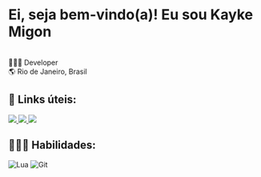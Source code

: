 # Ei, seja bem-vindo(a)! Eu sou Kayke Migon
<br>
👨🏻‍💻 Developer <br>
🌎 Rio de Janeiro, Brasil

## 🔗 Links úteis:
 
  <a href="mailto:kaykerodrigomg@gmail.com">
    <img src="https://img.shields.io/badge/Gmail-333333?style=for-the-badge&logo=gmail&logoColor=red" />
  </a>
  <a href="https://linkedin.com/in/kayke-migon" target="_blank">
    <img src="https://img.shields.io/badge/LinkedIn-0077B5?style=for-the-badge&logo=linkedin&logoColor=white" target="_blank" />
  </a>
  <a href="https://kayke.vercel.app" target="_blank">
     <img src="https://img.shields.io/badge/Portfolio-FF5722?style=for-the-badge&logo=todoist&logoColor=white" target="_blank" />
  </a>

## 👨🏻‍💻 Habilidades:
<div style="display: inline_block;">
    <img style="align-items: center;" alt="Lua" src="https://img.shields.io/badge/Lua-2C2D72?style=for-the-badge&logo=lua&logoColor=white">
    <img style="align-items: center;" alt="Git" src="https://img.shields.io/badge/GIT-E44C30?style=for-the-badge&logo=git&logoColor=white">
</div>
